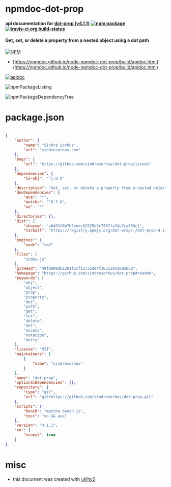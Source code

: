 # npmdoc-dot-prop

#### api documentation for  [dot-prop (v4.1.1)](https://github.com/sindresorhus/dot-prop#readme)  [![npm package](https://img.shields.io/npm/v/npmdoc-dot-prop.svg?style=flat-square)](https://www.npmjs.org/package/npmdoc-dot-prop) [![travis-ci.org build-status](https://api.travis-ci.org/npmdoc/node-npmdoc-dot-prop.svg)](https://travis-ci.org/npmdoc/node-npmdoc-dot-prop)

#### Get, set, or delete a property from a nested object using a dot path

[![NPM](https://nodei.co/npm/dot-prop.png?downloads=true&downloadRank=true&stars=true)](https://www.npmjs.com/package/dot-prop)

- [https://npmdoc.github.io/node-npmdoc-dot-prop/build/apidoc.html](https://npmdoc.github.io/node-npmdoc-dot-prop/build/apidoc.html)

[![apidoc](https://npmdoc.github.io/node-npmdoc-dot-prop/build/screenCapture.buildCi.browser.%252Ftmp%252Fbuild%252Fapidoc.html.png)](https://npmdoc.github.io/node-npmdoc-dot-prop/build/apidoc.html)

![npmPackageListing](https://npmdoc.github.io/node-npmdoc-dot-prop/build/screenCapture.npmPackageListing.svg)

![npmPackageDependencyTree](https://npmdoc.github.io/node-npmdoc-dot-prop/build/screenCapture.npmPackageDependencyTree.svg)



# package.json

```json

{
    "author": {
        "name": "Sindre Sorhus",
        "url": "sindresorhus.com"
    },
    "bugs": {
        "url": "https://github.com/sindresorhus/dot-prop/issues"
    },
    "dependencies": {
        "is-obj": "^1.0.0"
    },
    "description": "Get, set, or delete a property from a nested object using a dot path",
    "devDependencies": {
        "ava": "*",
        "matcha": "^0.7.0",
        "xo": "*"
    },
    "directories": {},
    "dist": {
        "shasum": "a8493f0b7b5eeec82525b5c7587fa7de7ca859c1",
        "tarball": "https://registry.npmjs.org/dot-prop/-/dot-prop-4.1.1.tgz"
    },
    "engines": {
        "node": ">=4"
    },
    "files": [
        "index.js"
    ],
    "gitHead": "49f0809db1201f2cf13735de4f3631191a692658",
    "homepage": "https://github.com/sindresorhus/dot-prop#readme",
    "keywords": [
        "obj",
        "object",
        "prop",
        "property",
        "dot",
        "path",
        "get",
        "set",
        "delete",
        "del",
        "access",
        "notation",
        "dotty"
    ],
    "license": "MIT",
    "maintainers": [
        {
            "name": "sindresorhus"
        }
    ],
    "name": "dot-prop",
    "optionalDependencies": {},
    "repository": {
        "type": "git",
        "url": "git+https://github.com/sindresorhus/dot-prop.git"
    },
    "scripts": {
        "bench": "matcha bench.js",
        "test": "xo && ava"
    },
    "version": "4.1.1",
    "xo": {
        "esnext": true
    }
}
```



# misc
- this document was created with [utility2](https://github.com/kaizhu256/node-utility2)
